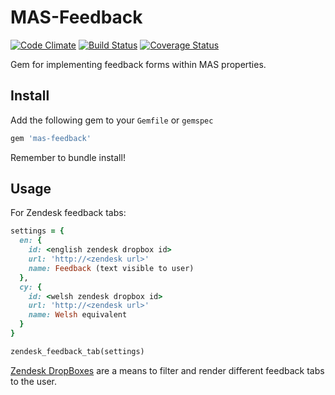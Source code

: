 MAS-Feedback
============

[![Code Climate](https://codeclimate.com/github/moneyadviceservice/mas-feedback.png)](https://codeclimate.com/github/moneyadviceservice/mas-feedback) [![Build Status](https://travis-ci.org/moneyadviceservice/mas-feedback.png)](https://travis-ci.org/moneyadviceservice/mas-feedback) [![Coverage Status](https://coveralls.io/repos/moneyadviceservice/mas-feedback/badge.png?branch=master)](https://coveralls.io/r/moneyadviceservice/mas-feedback?branch=master)

Gem for implementing feedback forms within MAS properties.

Install
-------

Add the following gem to your `Gemfile` or `gemspec`

```ruby
gem 'mas-feedback'
```

Remember to bundle install!

Usage
-----

For Zendesk feedback tabs:

```ruby
settings = {
  en: {
    id: <english zendesk dropbox id>
    url: 'http://<zendesk url>'
    name: Feedback (text visible to user)
  },
  cy: {
    id: <welsh zendesk dropbox id>
    url: 'http://<zendesk url>'
    name: Welsh equivalent
  }
}

zendesk_feedback_tab(settings)
```

[Zendesk DropBoxes](https://support.zendesk.com/entries/20990726-Setting-up-your-Feedback-Tab-channel) are a means to filter and render different feedback tabs to the user.

